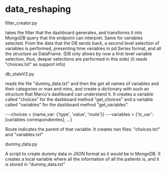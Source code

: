 # data_reshaping

filter_creator.py

takes the filter that the dashboard generates, and transforms it into MongoDB query
that the endpoint can interpret.
Same for variables selected.
From the data that the DB sends back, a second level selection of variables is performed,
presenting time variables in pd.Series format, and all the structure as DataFrame.
(DB only allows by now a first level variable selection, thus, deeper selections are performed 
in this side) (it reads "choices.txt" as support info)



db_stateV2.py

reads the file "dummy_data.txt" and then 
the get all names of variables and their categories or max and mins, and
create a dictionary with such an structure that Marco's dashboard can
understand it.
It creates a variable called "choices" for the dashboard method
"get_choices" and a variable called "variables" for the dashboard method
"get_variables".

---choices = {name_var: {'type', 'value', 'route'}}
---variables = {'tc_var': [variables correspondientes], ...}

Route indicates the parent of that variable.
It creates two files: "choices.txt" and "variables.txt"


dummy_data.py

A script to create dummy data in JSON format as it would be in MongoDB.
It creates a local variable where all the information of all the patients
is, and it is stored in "dummy_data.txt"
